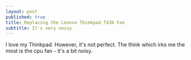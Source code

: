 ```yaml
---
layout: post
published: true
title: Replacing the Lenovo Thinkpad T430 Fan
subtitle: It's very noisy
---
```

I love my Thinkpad. However, it's not perfect. The think which irks me the most is the cpu fan - it's a bit noisy.
